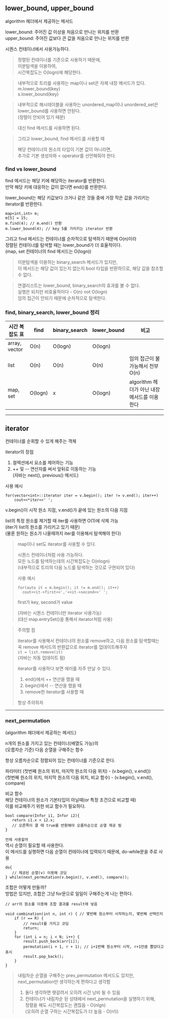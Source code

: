 ## lower_bound, upper_bound

algorithm 헤더에서 제공하는 메서드

lower_bound: 주어진 값 이상을 처음으로 만나는 위치를 반환  
upper_bound: 주어진 값보다 큰 값을 처음으로 만나는 위치를 반환

시퀀스 컨테이너에서 사용가능하다.

> 정렬된 컨테이너를 기준으로 사용하기 때문에,  
> 이분탐색을 이용하여,  
> 시간복잡도는 O(logn)에 해당한다.

> 내부적으로 트리를 사용하는 map이나 set은 자체 내장 메서드가 있다.  
> m.lower_bound(key)  
> s.lower_bound(key)

> 내부적으로 해시테이블을 사용하는 unordered_map이나 unordered_set은 lower_bound를 사용하면 안된다.  
> (정렬이 안되어 있기 때문)
>
> 대신 find 메서드를 사용하면 된다.

> 그리고 lower_bound, find 메서드를 사용할 때
> 
> 해당 컨테이너의 원소의 타입이 기본 값이 아니라면,  
> 추가로 기본 생성자와 < operator를 선언해줘야 한다.

### find vs lower_bound

find 메서드는 해당 키에 해당하는 iterator를 반환한다.  
만약 해당 키에 대응하는 값이 없다면 end()를 반환한다.

lower_bound는 해당 키값보다 크거나 같은 것들 중에 가장 작은 값을 가리키는 iterator를 반환한다.

```
map<int,int> m;
m[5] = 15;
m.find(4); // m.end() 반환
m.lower_bound(4); // key 5를 가리키는 iterator 반환 
```

그리고 find 메서드는 컨테이너를 순차적으로 탐색하기 때문에 O(n)이라  
정렬된 컨테이너를 탐색할 때는 lower_bound가 더 효율적이다.  
(map, set 컨테이너의 find 메서드는 O(logn))

> 이분탐색을 이용하는 binary_search 메서드가 있지만,  
> 이 메서드는 해당 값이 있는지 없는지 bool 타입을 반환하므로, 해당 값을 참조할 수 없다.

> 연결리스트는 lower_bound, binary_search의 효과를 볼 수 없다.  
> 실행은 되지만 비효율적이다 - O(n) not O(logn)  
> 임의 접근이 안되기 때문에 순차적으로 탐색한다.

### find, binary_search, lower_bound 정리

| 시간 복잡도 표 |find|binary_search|lower_bound| 비고  |
|------|--|--|--|-----|
| array, vector |O(n)|O(logn)|O(logn)||
| list |O(n)|O(n)|O(n)|임의 접근이 불가능해서 전부 O(n)|
|map, set|O(logn)|x|O(logn)|algorithm 헤더가 아닌 내장 메서드를 이용한다|

---

## iterator

컨테이너를 순회할 수 있게 해주는 객체

iterator의 장점
1. 컬렉션에서 요소를 제어하는 기능
2. ++ 및 -- 연산자를 써서 앞뒤로 이동하는 기능  
   (자바는 next(), previous() 메서드)

사용 예시
```
for(vector<int>::iterator iter = v.begin(); iter != v.end(); iter++)
    cout<<*iter<<' ';
```  
v.begin()이 시작 원소 지점, v.end()가 끝에 있는 원소의 다음 지점

list의 특정 원소를 제거할 때 iter를 사용하면 O(1)에 삭제 가능  
(iter가 list의 원소를 가리키고 있기 때문)  
(물론 원하는 원소가 나올때까지 iter를 이용해서 탐색해야 한다)

> map이나 set도 iterator를 사용할 수 있다.
>
> 시퀀스 컨테이너처럼 사용 가능하다.  
> 모든 노드를 탐색하는데의 시간복잡도는 O(nlogn)  
> (내부적으로 트리의 다음 노드를 탐색하는 것으로 구현되어 있다)
>
> 사용 예시
> ```
> for(auto it = m.begin(); it != m.end(); it++)
>   cout<<it->first<<','<<it->second<<' ';
> ```  
> first가 key, second가 value
>
> (자바는 시퀀스 컨테이너만 iterator 사용가능)  
> (대신 map.entrySet()을 통해서 iterator처럼 사용)

> 주의할 점
>
> iterator를 사용해서 컨테이너의 원소를 remove하고, 다음 원소를 탐색할때는  
> 꼭 remove 메서드의 반환값으로 iterator를 업데이트해주자  
> ```it = list.remove(it)```  
> (자바는 자동 업데이트 됨)
> 
> iterator를 사용하다 보면 에러를 자주 만날 수 있다.
> 1. end()에서 ++ 연산을 했을 때
> 2. begin()에서 -- 연산을 했을 때
> 3. remove한 iterator를 사용할 때
> 
> 항상 주의하자
> 

---

### next_permutation

(algorithm 헤더에서 제공하는 메서드)

n개의 원소를 가지고 있는 컨테이너(배열도 가능)의  
(오름차순 기준) 다음 순열을 구해주는 함수

항상 오름차순으로 정렬되어 있는 컨테이너를 기준으로 한다.

파라미터
(첫번째 원소의 위치, 마지막 원소의 다음 위치) - (v.begin(), v.end())  
(첫번째 원소의 위치, 마지막 원소의 다음 위치, 비교 함수) - (v.begin(), v.end(), compare)

비교 함수  
해당 컨테이너의 원소가 기본타입이 아닐때(or 특정 조건으로 비교할 때)  
이를 비교해주기 위한 비교 함수가 필요하다.  
```
bool compare(Infor i1, Infor i2){
   return i1.x < i2.x;
   // 오른쪽이 클 때 true를 반환해야 오름차순으로 순열 제공 됨
}
```

`언제 사용할까`  
역시 순열이 필요할 때 사용한다.  
이 메서드를 실행하면 다음 순열이 컨테이너에 입력되기 때문에, do-while문을 주로 사용  
```
do{
   // 제공된 순열(v) 이용해 코딩
} while(next_permutation(v.begin(), v.end(), compare));
```

조합은 어떻게 만들까?  
방법은 있지만, 조합은 그냥 for문으로 일일이 구해주는게 나는 편하다.  
```
// arr의 원소를 이용해 조합 결과를 result에 넣음

void combination(int n, int r) { // 몇번째 원소부터 시작하는지, 몇번째 선택인지
	if (r == R) {
		// result를 가지고 코딩		
		return;
	}
	for (int i = n; i < N; i++) {
		result.push_back(arr[i]);
		permutation(i + 1, r + 1); // i+1번째 원소부터 시작, r+1만큼 뽑았다고 표시
		result.pop_back();
	}
}
```

> 내림차순 순열을 구해주는 prev_permutation 메서드도 있지만,  
> next_permutation만 생각하는게 편하다고 생각함
> 
> 1. 둘다 생각하면 헷갈려서 오히려 시간 낭비 될 수 있음
> 2. 컨테이너가 내림차순 된 상태에서 next_permutation을 실행하기 위해,  
>    정렬을 해도 시간복잡도는 괜찮음 - O(nlgn)  
>    (오히려 순열 구하는 시간복잡도가 더 높음 - O(n!))

